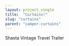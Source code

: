 ```yaml
---
layout: project_single
title:  "Curtains!"
slug: "curtains"
parent: "camper-curtains"
---
```

Shasta Vintage Travel Trailer